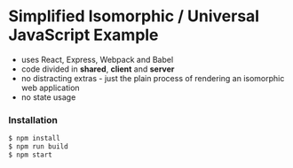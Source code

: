 # Simplified Isomorphic / Universal JavaScript Example
 - uses React, Express, Webpack and Babel
 - code divided in **shared**, **client** and **server**
 - no distracting extras - just the plain process of rendering an isomorphic web application
 - no state usage
 
### Installation

```sh
$ npm install
$ npm run build
$ npm start
```

